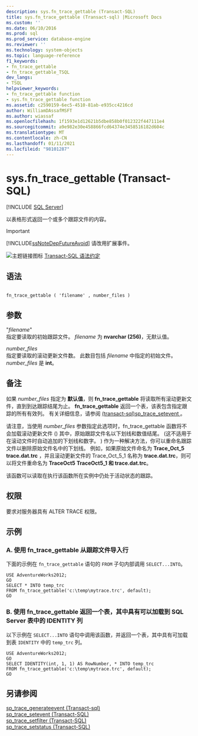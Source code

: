 ```yaml
---
description: sys.fn_trace_gettable (Transact-SQL)
title: sys.fn_trace_gettable (Transact-sql) |Microsoft Docs
ms.custom: ''
ms.date: 06/10/2016
ms.prod: sql
ms.prod_service: database-engine
ms.reviewer: ''
ms.technology: system-objects
ms.topic: language-reference
f1_keywords:
- fn_trace_gettable
- fn_trace_gettable_TSQL
dev_langs:
- TSQL
helpviewer_keywords:
- fn_trace_gettable function
- sys.fn_trace_gettable function
ms.assetid: c2590159-6ec5-4510-81ab-e935cc4216cd
author: WilliamDAssafMSFT
ms.author: wiassaf
ms.openlocfilehash: 1f1593e1d12621b5dbe858b0f012322f447111e4
ms.sourcegitcommit: a9e982e30e458866fcd64374e3458516182d604c
ms.translationtype: MT
ms.contentlocale: zh-CN
ms.lasthandoff: 01/11/2021
ms.locfileid: "98101287"
---
```

# <a name="sysfn_trace_gettable-transact-sql"></a>sys.fn_trace_gettable (Transact-SQL)
[!INCLUDE [SQL Server](../../includes/applies-to-version/sqlserver.md)]

  以表格形式返回一个或多个跟踪文件的内容。  
  
> [!IMPORTANT]  
>  [!INCLUDE[ssNoteDepFutureAvoid](../../includes/ssnotedepfutureavoid-md.md)] 请改用扩展事件。  
   
 ![主题链接图标](../../database-engine/configure-windows/media/topic-link.gif "“主题链接”图标") [Transact-SQL 语法约定](../../t-sql/language-elements/transact-sql-syntax-conventions-transact-sql.md)  
  
## <a name="syntax"></a>语法  
  
```  
  
fn_trace_gettable ( 'filename' , number_files )  
```  
  
## <a name="arguments"></a>参数  
 "*filename*"  
 指定要读取的初始跟踪文件。 *filename* 为 **nvarchar (256)**，无默认值。  
  
 *number_files*  
 指定要读取的滚动更新文件数。 此数目包括 *filename* 中指定的初始文件。 *number_files* 是 **int**。  
  
## <a name="remarks"></a>备注  
 如果 *number_files* 指定为 **默认值**，则 **fn_trace_gettable** 将读取所有滚动更新文件，直到到达跟踪结尾为止。 **fn_trace_gettable** 返回一个表，该表包含指定跟踪的所有有效列。 有关详细信息，请参阅 [&#40;transact-sql&#41;sp_trace_setevent ](../../relational-databases/system-stored-procedures/sp-trace-setevent-transact-sql.md)。  
  
 请注意，当使用 *number_files* 参数指定此选项时，fn_trace_gettable 函数将不会加载滚动更新文件 () 其中，原始跟踪文件名以下划线和数值结尾。  (这不适用于在滚动文件时自动追加的下划线和数字。 ) 作为一种解决方法，你可以重命名跟踪文件以删除原始文件名中的下划线。 例如，如果原始文件命名为 **Trace_Oct_5 trace.dat.trc** ，并且滚动更新文件的 Trace_Oct_5_1 名称为 **trace.dat.trc**，则可以将文件重命名为 **TraceOct5** **TraceOct5_1 和 trace.dat.trc**。  
  
 该函数可以读取在执行该函数所在实例中仍处于活动状态的跟踪。  
  
## <a name="permissions"></a>权限  
 要求对服务器具有 ALTER TRACE 权限。  
  
## <a name="examples"></a>示例  
  
### <a name="a-using-fn_trace_gettable-to-import-rows-from-a-trace-file"></a>A. 使用 fn_trace_gettable 从跟踪文件导入行  
 下面的示例在 `fn_trace_gettable` 语句的 `FROM` 子句内部调用 `SELECT...INTO`。  
  
```  
USE AdventureWorks2012;  
GO  
SELECT * INTO temp_trc  
FROM fn_trace_gettable('c:\temp\mytrace.trc', default);  
GO  
```  
  
### <a name="b-using-fn_trace_gettable-to-return-a-table-with-an-identity-column-that-can-be-loaded-into-a-sql-server-table"></a>B. 使用 fn_trace_gettable 返回一个表，其中具有可以加载到 SQL Server 表中的 IDENTITY 列  
 以下示例在 `SELECT...INTO` 语句中调用该函数，并返回一个表，其中具有可加载到表 `IDENTITY` 中的 `temp_trc` 列。  
  
```  
USE AdventureWorks2012;  
GO  
SELECT IDENTITY(int, 1, 1) AS RowNumber, * INTO temp_trc  
FROM fn_trace_gettable('c:\temp\mytrace.trc', default);  
GO  
```  
  
## <a name="see-also"></a>另请参阅  
 [sp_trace_generateevent &#40;Transact-sql&#41;](../../relational-databases/system-stored-procedures/sp-trace-generateevent-transact-sql.md)   
 [sp_trace_setevent (Transact-SQL)](../../relational-databases/system-stored-procedures/sp-trace-setevent-transact-sql.md)   
 [sp_trace_setfilter (Transact-SQL)](../../relational-databases/system-stored-procedures/sp-trace-setfilter-transact-sql.md)   
 [sp_trace_setstatus (Transact-SQL)](../../relational-databases/system-stored-procedures/sp-trace-setstatus-transact-sql.md)  
  
  
